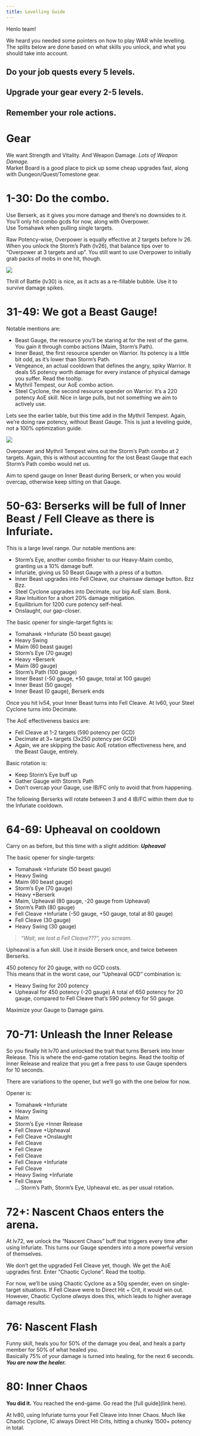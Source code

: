 ```yaml
---
title: Levelling Guide
---
```

Henlo team!

We heard you needed some pointers on how to play WAR while levelling.
The splits below are done based on what skills you unlock, and what you should take into account.

## Do your job quests every 5 levels. 
## Upgrade your gear every 2-5 levels.
## Remember your role actions.



# Gear
We want Strength and Vitality. And Weapon Damage. *Lots of Weapon Damage.*  
Market Board is a good place to pick up some cheap upgrades fast, along with Dungeon/Quest/Tomestone gear.


# 1-30: Do the combo.

Use Berserk, as it gives you more damage and there’s no downsides to it.   
You’ll only hit combo gcds for now, along with Overpower.  
Use Tomahawk when pulling single targets.  

Raw Potency-wise, Overpower is equally effective at 2 targets before lv 26. When you unlock the Storm’s Path (lv26), that balance tips over to “Overpower at 3 targets and up”.
You still want to use Overpower to initially grab packs of mobs in one hit, though.

![](https://cdn.discordapp.com/attachments/458951851610734595/889189406823555102/unknown.png)

Thrill of Battle (lv30) is nice, as it acts as a re-fillable bubble. Use it to survive damage spikes.



# 31-49: We got a Beast Gauge!
Notable mentions are:
- Beast Gauge, the resource you’ll be staring at for the rest of the game. You gain it through combo actions (Maim, Storm’s Path).
- Inner Beast, the first resource spender on Warrior. Its potency is a little bit odd, as it’s lower than Storm’s Path.
- Vengeance, an actual cooldown that defines the angry, spiky Warrior. It deals 55 potency worth damage for every instance of physical damage you suffer. Read the tooltip.
- Mythril Tempest, our AoE combo action.
- Steel Cyclone, the second resource spender on Warrior. It’s a 220 potency AoE skill. Nice in large pulls, but not something we aim to actively use.

Lets see the earlier table, but this time add in the Mythril Tempest. Again, we’re doing raw potency, without Beast Gauge. This is just a leveling guide, not a 100% optimization guide.

![](https://cdn.discordapp.com/attachments/458951851610734595/889189759115751444/unknown.png)

Overpower and Mythril Tempest wins out the Storm’s Path combo at 2 targets. Again, this is without accounting for the lost Beast Gauge that each Storm’s Path combo would net us.

Aim to spend gauge on Inner Beast during Berserk, or when you would overcap, otherwise keep sitting on that Gauge.



# 50-63: Berserks will be full of Inner Beast / Fell Cleave as there is Infuriate.
This is a large level range. Our notable mentions are:
- Storm’s Eye, another combo finisher to our Heavy-Maim combo, granting us a 10% damage buff.
- Infuriate, giving us 50 Beast Gauge with a press of a button.
- Inner Beast upgrades into Fell Cleave, our chainsaw damage button. Bzz Bzz.
- Steel Cyclone upgrades into Decimate, our big AoE slam. Bonk.
- Raw Intuition for a short 20% damage mitigation.
- Equilibrium for 1200 cure potency self-heal.
- Onslaught, our gap-closer.

The basic opener for single-target fights is:
- Tomahawk +Infuriate (50 beast gauge)
- Heavy Swing
- Maim (60 beast gauge)
- Storm’s Eye (70 gauge)
- Heavy +Berserk 
- Maim (80 gauge)
- Storm’s Path (100 gauge)
- Inner Beast (-50 gauge, +50 gauge, total at 100 gauge)
- Inner Beast (50 gauge)
- Inner Beast (0 gauge), Berserk ends

Once you hit lv54, your Inner Beast turns into Fell Cleave. At lv60, your Steel Cyclone turns into Decimate.

The AoE effectiveness basics are:
- Fell Cleave at 1-2 targets (590 potency per GCD)
- Decimate at 3+ targets (3x250 potency per GCD)
- Again, we are skipping the basic AoE rotation effectiveness here, and the Beast Gauge, entirely.

Basic rotation is:
- Keep Storm’s Eye buff up
- Gather Gauge with Storm’s Path
- Don’t overcap your Gauge, use IB/FC only to avoid that from happening.

The following Berserks will rotate between 3 and 4 IB/FC within them due to the Infuriate cooldown.



# 64-69: Upheaval on cooldown 
Carry on as before, but this time with a slight addition:
***Upheaval***


The basic opener for single-targets:
- Tomahawk +Infuriate (50 beast gauge)
- Heavy Swing
- Maim (60 beast gauge)
- Storm’s Eye (70 gauge)
- Heavy +Berserk 
- Maim, Upheaval (80 gauge, -20 gauge from Upheaval)
- Storm’s Path (80 gauge)
- Fell Cleave +Infuriate (-50 gauge, +50 gauge, total at 80 gauge)
- Fell Cleave (30 gauge)
- Heavy Swing (30 gauge)


> *“Wait, we lost a Fell Cleave???”, you scream.*


Upheaval is a fun skill. Use it inside Berserk once, and twice between Berserks.  

450 potency for 20 gauge, with no GCD costs.  
This means that in the worst case, our “Upheaval GCD” combination is:
- Heavy Swing for 200 potency
- Upheaval for 450 potency (-20 gauge)
A total of 650 potency for 20 gauge, compared to Fell Cleave that’s 590 potency for 50 gauge.

Maximize your Gauge to Damage gains.

# 70-71: Unleash the Inner Release 
So you finally hit lv70 and unlocked the trait that turns Berserk into Inner Release.
This is where the end-game rotation begins. Read the tooltip of Inner Release and realize that you get a free pass to use Gauge spenders for 10 seconds.


There are variations to the opener, but we’ll go with the one below for now.


Opener is:
- Tomahawk +Infuriate
- Heavy Swing
- Maim
- Storm’s Eye +Inner Release
- Fell Cleave +Upheaval
- Fell Cleave +Onslaught
- Fell Cleave
- Fell Cleave
- Fell Cleave
- Fell Cleave +Infuriate
- Fell Cleave 
- Heavy Swing +Infuriate
- Fell Cleave  
… Storm’s Path, Storm’s Eye, Upheaval etc. as per usual rotation.



# 72+: Nascent Chaos enters the arena. 
At lv72, we unlock the “Nascent Chaos” buff that triggers every time after using Infuriate.
This turns our Gauge spenders into a more powerful version of themselves.

We don’t get the upgraded Fell Cleave yet, though. We get the AoE upgrades first.
Enter “Chaotic Cyclone”. Read the tooltip.

For now, we’ll be using Chaotic Cyclone as a 50g spender, even on single-target situations. If Fell Cleave were to Direct Hit + Crit, it would win out. However, Chaotic Cyclone *always* does this, which leads to higher average damage results.


# 76: Nascent Flash 
Funny skill, heals you for 50% of the damage you deal, and heals a party member for 50% of what healed you.  
Basically 75% of your damage is turned into healing, for the next 6 seconds.  
***You are now the healer.***


# 80: Inner Chaos
**You did it.** You reached the end-game. Go read the [full guide](link here).

At lv80, using Infuriate turns your Fell Cleave into Inner Chaos. Much like Chaotic Cyclone, IC always Direct Hit Crits, hitting a chunky 1500+ potency in total.

